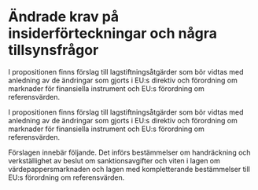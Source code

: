 # Ändrade krav på insiderförteckningar och några tillsynsfrågor

I propositionen finns förslag till lagstiftningsåtgärder som bör vidtas med
anledning av de ändringar som gjorts i EU:s direktiv och förordning om
marknader för finansiella instrument och EU:s förordning om referensvärden.

I propositionen finns förslag till lagstiftningsåtgärder som bör vidtas med
anledning av de ändringar som gjorts i EU:s direktiv och förordning om
marknader för finansiella instrument och EU:s förordning om referensvärden.

Förslagen innebär följande. Det införs bestämmelser om handräckning och verkställighet av beslut om sanktionsavgifter och viten i lagen om värdepappersmarknaden och lagen med kompletterande bestämmelser till EU:s förordning om referensvärden.
